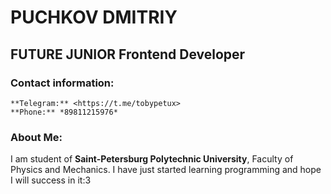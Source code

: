 # PUCHKOV DMITRIY

## FUTURE JUNIOR Frontend Developer

### Contact information:
    **Telegram:** <https://t.me/tobypetux>
    **Phone:** *89811215976*

### About Me:
I am student of **Saint-Petersburg Polytechnic University**, Faculty of Physics and Mechanics. I have just started learning programming and hope I will success in it:3
